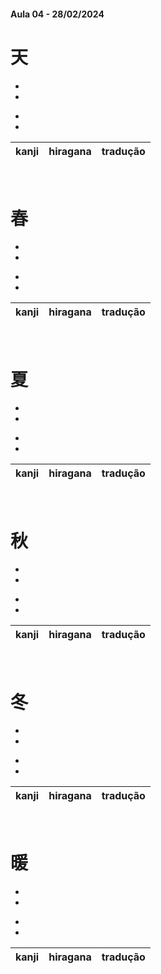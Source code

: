 #### Aula 04 - 28/02/2024


# 天
<ul><li></li><li></li></ul>

<ul><li></li><li></li></ul>

| kanji | hiragana | tradução |
|:---:|:---:|:---:|


<br>


# 春
<ul><li></li><li></li></ul>

<ul><li></li><li></li></ul>

| kanji | hiragana | tradução |
|:---:|:---:|:---:|


<br>


# 夏
<ul><li></li><li></li></ul>

<ul><li></li><li></li></ul>

| kanji | hiragana | tradução |
|:---:|:---:|:---:|


<br>


# 秋
<ul><li></li><li></li></ul>

<ul><li></li><li></li></ul>

| kanji | hiragana | tradução |
|:---:|:---:|:---:|


<br>


# 冬
<ul><li></li><li></li></ul>

<ul><li></li><li></li></ul>

| kanji | hiragana | tradução |
|:---:|:---:|:---:|


<br>


# 暖
<ul><li></li><li></li></ul>

<ul><li></li><li></li></ul>

| kanji | hiragana | tradução |
|:---:|:---:|:---:|